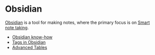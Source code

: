 # Obsidian   
[Obsidian](https://obsidian.md/) is a tool for making notes, where the primary focus is on [Smart note taking](../../Private/Education/Smart%2520note%2520taking.md).   
   
- [Obsidian know-how](../../Private/Obsidian/Obsidian%2520know-how.md)   
- [Tags in Obsidian](../../Private/Obsidian/Tags%2520in%2520Obsidian.md)   
- [Advanced Tables](../../Private/Obsidian/Advanced%2520Tables.md)